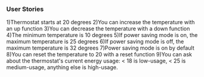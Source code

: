 ### User Stories ###

1)Thermostat starts at 20 degrees
2)You can increase the temperature with an up function
3)You can decrease the temperature with a down function
4)The minimum temperature is 10 degrees
5)If power saving mode is on, the maximum temperature is 25 degrees
6)If power saving mode is off, the maximum temperature is 32 degrees
7)Power saving mode is on by default
8)You can reset the temperature to 20 with a reset function
9)You can ask about the thermostat's current energy usage: < 18 is low-usage, < 25 is medium-usage, anything else is high-usage.
